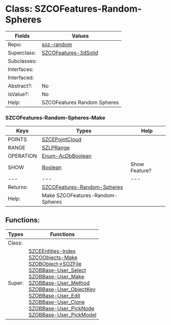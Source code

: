 
# Class:	SZCOFeatures-Random-Spheres

| Fields | Values |
| --------- | --------- |
| Repo: | [soz-random](/repos/soz-random.html) |
| Superclass: | [SZCOFeatures-3dSolid](SZCOFeatures-3dSolid.html) |
| Subclasses: |  |
| Interfaces: |  |
| Interfaced: |  |
| Abstract?: | No |
| isValue?: | No |
| Help: | SZCOFeatures Random Spheres |

### SZCOFeatures-Random-Spheres-Make

| Keys | Types | Help |
| --------- | --------- | --------- |
| POINTS | [SZCEPointCloud](SZCEPointCloud.html) |  |
| RANGE | [SZLPRange](SZLPRange.html) |  |
| OPERATION | [Enum-AcDbBoolean](Enum-AcDbBoolean.html) |  |
| SHOW | [Boolean](Boolean.html) | Show Feature? |
| --- | --- | --- |
| Returns: | [SZCOFeatures-Random-Spheres](SZCOFeatures-Random-Spheres.html) |
| Help: | Make SZCOFeatures-Random-Spheres |


## Functions:

| Types | Functions |
| --------- | --------- |
| Class: |  |
| Super: | [SZCEEntities-Index](SZCEEntities.html) <br> [SZCOObjects-Make](SZCOObjects.html) <br> [SZOBObject->SOZFile](SZOBObject.html) <br> [SZOBBase-User_Select](SZOBBase.html) <br> [SZOBBase-User_Make](SZOBBase.html) <br> [SZOBBase-User_Method](SZOBBase.html) <br> [SZOBBase-User_ObjectKey](SZOBBase.html) <br> [SZOBBase-User_Edit](SZOBBase.html) <br> [SZOBBase-User_Clone](SZOBBase.html) <br> [SZOBBase-User_PickNode](SZOBBase.html) <br> [SZOBBase-User_PickModel](SZOBBase.html) |


